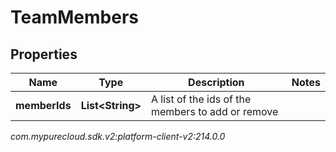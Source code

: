 # TeamMembers


## Properties

| Name | Type | Description | Notes |
| ------------ | ------------- | ------------- | ------------- |
| **memberIds** | **List&lt;String&gt;** | A list of the ids of the members to add or remove |  |




_com.mypurecloud.sdk.v2:platform-client-v2:214.0.0_
